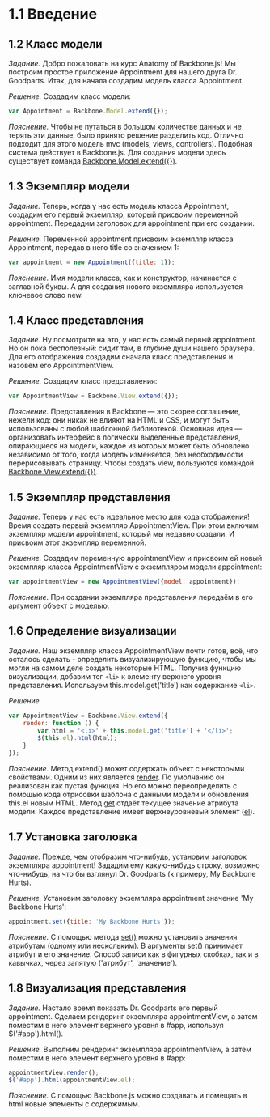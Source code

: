# 1.1 Введение

## 1.2 Класс модели

_Задание._
Добро пожаловать на курс Anatomy of Backbone.js! Мы построим простое приложение Appointment для нашего друга Dr. Goodparts.
Итак, для начала создадим модель класса Appointment.

_Решение._
Создадим класс модели:
```javascript
var Appointment = Backbone.Model.extend({});
```

_Пояснение._
Чтобы не путаться в большом количестве данных и не терять эти данные, было принято решение разделить код. Отлично подходит для этого модель mvc (models, views, controllers). Подобная система действует в Backbone.js. Для создания модели здесь существует команда [Backbone.Model.extend({})](http://backbonejs.ru/#Model-extend).

## 1.3 Экземпляр модели

_Задание._
Теперь, когда у нас есть модель класса Appointment, создадим его первый экземпляр, который присвоим переменной appointment. Передадим заголовок для appointment при его создании.   

_Решение._
Переменной appointment присвоим экземпляр класса Appointment, передав в него title со значением 1:
```javascript
var appointment = new Appointment({title: 1});
```

_Пояснение._
Имя модели класса, как и конструктор, начинается с заглавной буквы. А для создания нового экземпляра используется ключевое слово new.

## 1.4 Класс представления

_Задание._
Ну посмотрите на это, у нас есть самый первый appointment. Но он пока бесполезный: сидит там, в глубине души нашего браузера. Для его отображения создадим сначала класс представления и назовём его AppointmentView.

_Решение._
Создадим класс представления:
```javascript
var AppointmentView = Backbone.View.extend({});
```

_Пояснение._
Представления в Backbone — это скорее соглашение, нежели код: они никак не влияют на HTML и CSS, и могут быть использованы с любой шаблонной библиотекой. Основная идея — организовать интерфейс в логически выделенные представления, опирающиеся на модели, каждое из которых может быть обновлено независимо от того, когда модель изменяется, без необходимости перерисовывать страницу. Чтобы создать view, пользуются командой [Backbone.View.extend({})](http://backbonejs.ru/#View-extend).

## 1.5 Экземпляр представления

_Задание._
Теперь у нас есть идеальное место для кода отображения! Время создать первый экземпляр AppointmentView. При этом включим экземпляр модели appointment, который мы недавно создали. И присвоим этот экземпляр переменной.

_Решение._
Создадим переменную appointmentView и присвоим ей новый экземпляр класса AppointmentView с экземпляром модели appointment:
```javascript
var appointmentView = new AppointmentView({model: appointment});
```

_Пояснение._
При создании экземпляра представления передаём в его аргумент объект с моделью.

## 1.6 Определение визуализации

_Задание._
Наш экземпляр класса AppointmentView почти готов, всё, что осталось сделать - определить визуализирующую функцию, чтобы мы могли на самом деле создать некоторые HTML. Получив функцию визуализации, добавим тег `<li>` к элементу верхнего уровня представления. Используем this.model.get('title') как содержание `<li>`.

_Решение._

```javascript
var AppointmentView = Backbone.View.extend({
    render: function () {
        var html = '<li>' + this.model.get('title') + '</li>';
        $(this.el).html(html);
    }
});
```

_Пояснение._
Метод extend() может содержать объект с некоторыми свойствами. Одним из них является [render](http://backbonejs.ru/#View-render). По умолчанию он реализован как пустая функция. Но его можно переопределить с помощью кода отрисовки шаблона с данными модели и обновления this.el новым HTML. Метод [get](http://backbonejs.ru/#Model-get) отдаёт текущее значение атрибута модели. Каждое представление имеет верхнеуровневый элемент ([el](http://backbonejs.ru/#View-el)).

## 1.7 Установка заголовка

_Задание._
Прежде, чем отобразим что-нибудь, установим заголовок экземпляра appointment! Зададим ему какую-нибудь строку, возможно что-нибудь, на что бы взглянул Dr. Goodparts (к примеру, My Backbone Hurts).

_Решение._
Установим заголовку экземпляра appointment значение 'My Backbone Hurts':
```javascript
appointment.set({title: 'My Backbone Hurts'});
```

_Пояснение._
С помощью метода [set()](http://backbonejs.ru/#Model-set) можно установить значения атрибутам (одному или нескольким). В аргументы set() принимает атрибут и его значение. Способ записи как в фигурных скобках, так и в кавычках, через запятую ('атрибут', 'значение').

## 1.8 Визуализация представления

_Задание._
Настало время показать Dr. Goodparts его первый appointment. Сделаем рендеринг экземпляра appointmentView, а затем поместим в него элемент верхнего уровня в #app, используя $('#app').html().

_Решение._
Выполним рендеринг экземпляра appointmentView, а затем поместим в него элемент верхнего уровня в #app:
```javascript
appointmentView.render(); 
$('#app').html(appointmentView.el);
```

_Пояснение._
С помощью Backbone.js можно создавать и помещать в html новые элементы с содержимым.